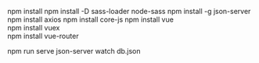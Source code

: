 npm install
npm install -D sass-loader node-sass
npm install -g json-server
npm install axios
npm install core-js
npm install vue    
npm install vuex    
npm install vue-router

npm run serve
json-server watch db.json